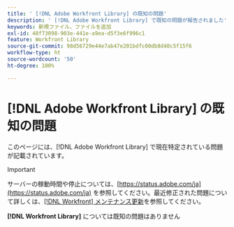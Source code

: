 ```yaml
---
title: ' [!DNL Adobe Workfront Library] の既知の問題'
description: ' [!DNL Adobe Workfront Library] で既知の問題が報告されました'
keywords: 新規ファイル、ファイルを追加
exl-id: 48f73098-903e-441e-a9ea-d5f3e6f996c1
feature: Workfront Library
source-git-commit: 98d56729e44e7ab47e201bdfc00db8d40c5f15f6
workflow-type: ht
source-wordcount: '50'
ht-degree: 100%

---
```


# [!DNL Adobe Workfront Library] の既知の問題

このページには、[!DNL Adobe Workfront Library] で現在特定されている問題が記載されています。

>[!IMPORTANT]
>
>サーバーの稼動時間や停止については、[https://status.adobe.com/ja](https://status.adobe.com/ja) を参照してください。最近修正された問題について詳しくは、[[!DNL Workfront] メンテナンス更新](../maintenance/current-updates.md)を参照してください。

**[!DNL Workfront Library]** については既知の問題はありません

<!--


-->
